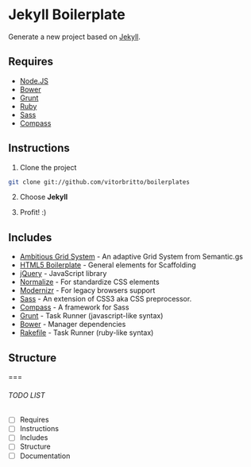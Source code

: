 # Jekyll Boilerplate

Generate a new project based on [Jekyll](http://jekyllrb.com/).

## Requires

- [Node.JS](http://nodejs.org/)
- [Bower](http://bower.io)
- [Grunt](http://gruntjs.com)
- [Ruby](https://www.ruby-lang.org/pt/)
- [Sass](http://sass-lang.com/)
- [Compass](http://compass-style.org/)


## Instructions

1. Clone the project

  ```bash
  git clone git://github.com/vitorbritto/boilerplates
  ```
2. Choose **Jekyll**

3. Profit! :)

## Includes

- [Ambitious Grid System](https://github.com/ambitiousframework/grid-system) - An adaptive Grid System from Semantic.gs
- [HTML5 Boilerplate](https://github.com/h5bp/html5-boilerplate) - General elements for Scaffolding
- [jQuery](http://jquery.com/) - JavaScript library
- [Normalize](http://necolas.github.io/normalize.css/) - For standardize CSS elements
- [Modernizr](http://modernizr.com/) - For legacy browsers support
- [Sass](http://sass-lang.com/) - An extension of CSS3 aka CSS preprocessor.
- [Compass](http://compass-style.org/) - A framework for Sass
- [Grunt](http://gruntjs.com/) - Task Runner (javascript-like syntax)
- [Bower](http://bower.io/) - Manager dependencies
- [Rakefile](http://rake.rubyforge.org/doc/rakefile_rdoc.html) - Task Runner (ruby-like syntax)


## Structure

===

###### TODO LIST

- [ ] Requires
- [ ] Instructions
- [ ] Includes
- [ ] Structure
- [ ] Documentation
